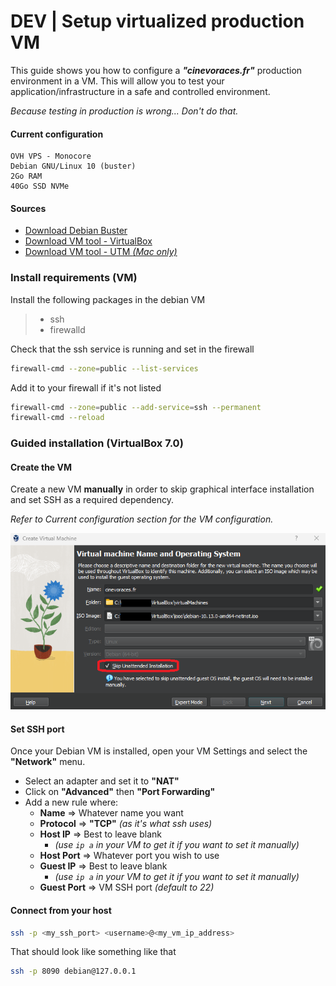# DEV | Setup virtualized production VM

This guide shows you how to configure a **_"cinevoraces.fr"_** production environment in a VM. This will allow you to test your application/infrastructure in a safe and controlled environment.

_Because testing in production is wrong... Don't do that._

#### Current configuration

```
OVH VPS - Monocore
Debian GNU/Linux 10 (buster)
2Go RAM
40Go SSD NVMe
```

#### Sources

-   [Download Debian Buster](https://www.debian.org/releases/buster/debian-installer/)
-   [Download VM tool - VirtualBox](https://www.virtualbox.org/)
-   [Download VM tool - UTM _(Mac only)_](https://mac.getutm.app/)

### Install requirements (VM)

Install the following packages in the debian VM

> -   ssh
> -   firewalld

Check that the ssh service is running and set in the firewall

```bash
firewall-cmd --zone=public --list-services
```

Add it to your firewall if it's not listed

```bash
firewall-cmd --zone=public --add-service=ssh --permanent
firewall-cmd --reload
```

### Guided installation (VirtualBox 7.0)

#### Create the VM

Create a new VM **manually** in order to skip graphical interface installation and set SSH as a required dependency.

_Refer to Current configuration section for the VM configuration._

![_](./screenshots/virtualization01.png)

#### Set SSH port

Once your Debian VM is installed, open your VM Settings and select the **"Network"** menu.

-   Select an adapter and set it to **"NAT"**
-   Click on **"Advanced"** then **"Port Forwarding"**
-   Add a new rule where:
    -   **Name** => Whatever name you want
    -   **Protocol** => **"TCP"** _(as it's what ssh uses)_
    -   **Host IP** => Best to leave blank
        -   _(use `ip a` in your VM to get it if you want to set it manually)_
    -   **Host Port** => Whatever port you wish to use
    -   **Guest IP** => Best to leave blank
        -   _(use `ip a` in your VM to get it if you want to set it manually)_
    -   **Guest Port** => VM SSH port _(default to 22)_

#### Connect from your host

```bash
ssh -p <my_ssh_port> <username>@<my_vm_ip_address>
```

That should look like something like that

```bash
ssh -p 8090 debian@127.0.0.1
```
